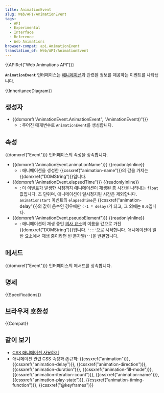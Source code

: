 ```yaml
---
title: AnimationEvent
slug: Web/API/AnimationEvent
tags:
  - API
  - Experimental
  - Interface
  - Reference
  - Web Animations
browser-compat: api.AnimationEvent
translation_of: Web/API/AnimationEvent
---
```

{{APIRef("Web Animations API")}}

**`AnimationEvent`** 인터페이스는 [에니메이션](/ko/docs/Web/CSS/CSS_Animations/Using_CSS_animations)과 관련된 정보를 제공하는 이벤트를 나타냅니다.

{{InheritanceDiagram}}

## 생성자

- {{domxref("AnimationEvent.AnimationEvent", "AnimationEvent()")}}
  - : 주어진 매개변수로 `AnimationEvent`를 생성합니다.

## 속성

{{domxref("Event")}} 인터페이스의 속성을 상속합니다.

- {{domxref("AnimationEvent.animationName")}} {{readonlyInline}}
  - : 애니메이션을 생성한 {{cssxref("animation-name")}}의 값을 가지는 {{domxref("DOMString")}}입니다.
- {{domxref("AnimationEvent.elapsedTime")}} {{readonlyInline}}
  - : 이 이벤트가 발생한 시점까지 애니메이션이 재생된 총 시간을 나타내는 `float` 값입니다. 초 단위며, 애니메이션이 일시정지된 시간은 제외합니다. `animationstart` 이벤트의 `elapsedTime`은 {{cssxref("animation-delay")}}의 값이 음수인 경우에만 `(-1 * delay)`가 되고, 그 외에는 `0.0`입니다.
- {{domxref("AnimationEvent.pseudoElement")}} {{readonlyInline}}
  - : 애니메이션이 재생 중인 [의사 요소](/ko/docs/Web/CSS/Pseudo-elements)의 이름을 값으로 가진 {{domxref("DOMString")}}입니다. `'::'`으로 시작합니다. 애니메이션이 일반 요소에서 재생 중이라면 빈 문자열(`''`)을 반환합니다.

## 메서드

{{domxref("Event")}} 인터페이스의 메서드를 상속합니다.

## 명세

{{Specifications}}

## 브라우저 호환성

{{Compat}}

## 같이 보기

- [CSS 애니메이션 사용하기](/ko/docs/Web/CSS/CSS_Animations/Using_CSS_animations)
- 애니메이션 관련 CSS 속성과 @규칙: {{cssxref("animation")}}, {{cssxref("animation-delay")}}, {{cssxref("animation-direction")}}, {{cssxref("animation-duration")}}, {{cssxref("animation-fill-mode")}}, {{cssxref("animation-iteration-count")}}, {{cssxref("animation-name")}}, {{cssxref("animation-play-state")}}, {{cssxref("animation-timing-function")}}, {{cssxref("@keyframes")}}
